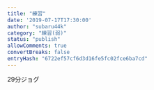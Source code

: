 ```yaml
---
title: "練習"
date: '2019-07-17T17:30:00'
author: "subaru44k"
category: "練習(弱)"
status: "publish"
allowComments: true
convertBreaks: false
entryHash: "6722ef57cf6d3d16fe5fc02fce6ba7cd"
---
```

29分ジョグ
